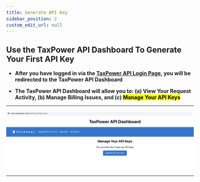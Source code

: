 ```yaml
---
title: Generate API Key
sidebar_position: 2
custom_edit_url: null
---
```


## Use the TaxPower API Dashboard To Generate Your First API Key

- **After you have logged in via the [TaxPower API Login Page](https://www.taxpower.com/login), you will be redirected to the TaxPower API Dashboard**

- **The TaxPower API Dashboard will allow you to: (a) View Your Request Activity, (b) Manage Billing Issues, and (c) <mark>Manage Your API Keys</mark>**

---

![TaxPower API Dashboard - API Keys ](../../static/img/dashboard.png)

---